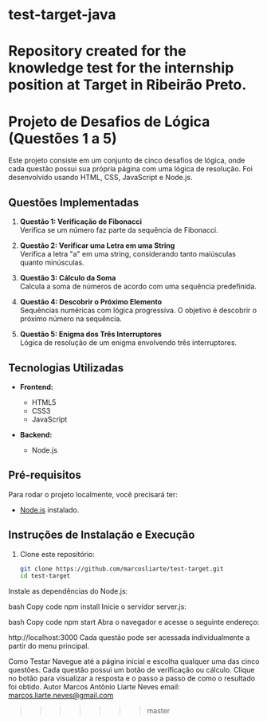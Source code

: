 
# test-target-java
Repository created for the knowledge test for the internship position at Target in Ribeirão Preto.
=======
# Projeto de Desafios de Lógica (Questões 1 a 5)

Este projeto consiste em um conjunto de cinco desafios de lógica, onde cada questão possui sua própria página com uma lógica de resolução. Foi desenvolvido usando HTML, CSS, JavaScript e Node.js.

## Questões Implementadas

1. **Questão 1: Verificação de Fibonacci**  
   Verifica se um número faz parte da sequência de Fibonacci.

2. **Questão 2: Verificar uma Letra em uma String**  
   Verifica a letra "a" em uma string, considerando tanto maiúsculas quanto minúsculas.

3. **Questão 3: Cálculo da Soma**  
   Calcula a soma de números de acordo com uma sequência predefinida.

4. **Questão 4: Descobrir o Próximo Elemento**  
   Sequências numéricas com lógica progressiva. O objetivo é descobrir o próximo número na sequência.

5. **Questão 5: Enigma dos Três Interruptores**  
   Lógica de resolução de um enigma envolvendo três interruptores.

## Tecnologias Utilizadas

- **Frontend:**
  - HTML5
  - CSS3
  - JavaScript

- **Backend:**
  - Node.js

## Pré-requisitos

Para rodar o projeto localmente, você precisará ter:

- [Node.js](https://nodejs.org/) instalado.

## Instruções de Instalação e Execução

1. Clone este repositório:
   ```bash
   git clone https://github.com/marcosliarte/test-target.git
   cd test-target
Instale as dependências do Node.js:

bash
Copy code
npm install
Inicie o servidor server.js:

bash
Copy code
npm start
Abra o navegador e acesse o seguinte endereço:

http://localhost:3000
Cada questão pode ser acessada individualmente a partir do menu principal.

Como Testar
Navegue até a página inicial e escolha qualquer uma das cinco questões.
Cada questão possui um botão de verificação ou cálculo.
Clique no botão para visualizar a resposta e o passo a passo de como o resultado foi obtido.
Autor
Marcos Antônio Liarte Neves
email: marcos.liarte.neves@gmail.com
>>>>>>> master
